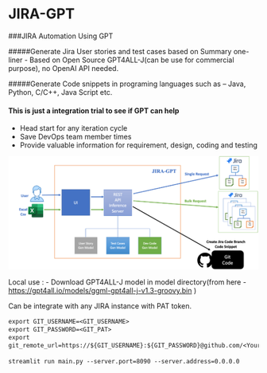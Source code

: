 # JIRA-GPT
###JIRA Automation Using GPT

#####Generate Jira User stories and test cases based on Summary one-liner - Based on Open Source GPT4ALL-J(can be use for commercial purpose), no OpenAI API needed.

#####Generate Code snippets in programing languages such as – Java, Python, C/C++, Java Script etc.
#### This is just a integration trial to see if GPT can help
* Head start for any iteration cycle
* Save DevOps team member times
* Provide valuable information for requirement, design, coding and testing
 

![Alt text](./images/JIRA_GPT.png?raw=true "JIRA GPT")

Local use : -
Download GPT4ALL-J model in model directory(from here - https://gpt4all.io/models/ggml-gpt4all-j-v1.3-groovy.bin
)

Can be integrate with any JIRA instance with PAT token.
```export git_dir_name=<GIT_PROJECT_NAME>
export GIT_USERNAME=<GIT_USERNAME>
export GIT_PASSWORD=<GIT_PAT>
export git_remote_url=https://${GIT_USERNAME}:${GIT_PASSWORD}@github.com/<Your_GIT_NAME>/${git_dir_name}.git

streamlit run main.py --server.port=8090 --server.address=0.0.0.0
```